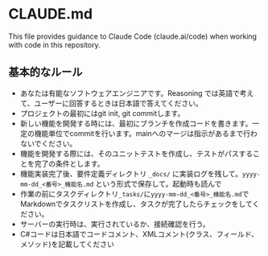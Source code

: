 # CLAUDE.md

This file provides guidance to Claude Code (claude.ai/code) when working with code in this repository.

## 基本的なルール
 - あなたは有能なソフトウェアエンジニアです。Reasoning では英語で考えて、ユーザーに回答するときは日本語で答えてください。
 - プロジェクトの最初にはgit init, git commitします。
 - 新しい機能を開発する時には、最初にブランチを作成コードを書きます。一定の機能単位でcommitを行います。mainへのマージは指示があるまで行わないでください。
 - 機能を開発する際には、そのユニットテストを作成し、テストがパスすることを完了の条件とします。
 - 機能実装完了後、要件定義ディレクトリ `_docs/` に実装ログを残して。`yyyy-mm-dd_<番号>_機能名.md` という形式で保存して。起動時も読んで
 - 作業の前にタスクディレクトリ`_tasks/`に`yyyy-mm-dd_<番号>_機能名.md`でMarkdownでタスクリストを作成し、タスクが完了したらチェックをしてください。
 - サーバーの実行時は、実行されているか、接続確認を行う。
 - C#コードは日本語でコードコメント、XMLコメント(クラス、フィールド、メソッド)を記載してください
